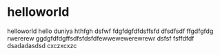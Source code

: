 # helloworld
helloworld
hello duniya
hthfgh
dsfwf
fdgfdgfdfdsffsfd
dfsdfsdf
ffgdfgfdg
rwererew
ggdgfdfdgffsdfsfdsfdfewwewewerewrewr
dsfsf
fsffdfdf
dsadadasdsd
cxczxcxzc
